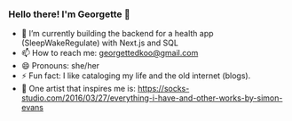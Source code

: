 ### Hello there! I'm Georgette 👯

- 🔭 I’m currently building the backend for a health app (SleepWakeRegulate) with Next.js and SQL  
- 📫 How to reach me: georgettedkoo@gmail.com  
- 😄 Pronouns: she/her  
- ⚡ Fun fact: I like cataloging my life and the old internet (blogs).
- 🌱 One artist that inspires me is: https://socks-studio.com/2016/03/27/everything-i-have-and-other-works-by-simon-evans
<!--
**gdkoo/gdkoo** is a ✨ _special_ ✨ repository because its `README.md` (this file) appears on your GitHub profile.

Here are some ideas to get you started:

- 🔭 I’m currently working on ...
- 🌱 I’m currently learning ...
- 👯 I’m looking to collaborate on ...
- 🤔 I’m looking for help with ...
- 💬 Ask me about ...
- 📫 How to reach me: ...
- 😄 Pronouns: ...
- ⚡ Fun fact: ...
-->

